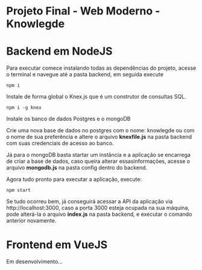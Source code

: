 # Projeto Final - Web Moderno - Knowlegde

# Backend em NodeJS

Para executar comece instalando todas as dependências do projeto,
acesse o terminal e navegue até a pasta backend, em seguida execute

    npm i

Instale de forma global o Knex.js que é um construtor de consultas SQL.

    npm i -g knex

Instale os banco de dados Postgres e o mongoDB

Crie uma nova base de dados no postgres com o nome: knowlegde ou com o nome de sua preferência e altere o arquivo **knexfile.js** na pasta backend com suas credenciais de acesso ao banco.

Já para o mongoDB basta startar um instância e a aplicação se encarrega de criar a base de dados, caso queira alterar essasinformações, acesse o arquivo **mongodb.js** na pasta config dentro do backend.

Agora tudo pronto para executar a aplicação, execute:

    npm start

Se tudo ocorreu bem, já conseguirá acessar a API da aplicação via http://localhost:3000, caso a porta 3000 esteja ocupada na sua máquina, pode alterá-la o arquivo **index.js** na pasta backend, e executar o comando anterior novamente.

# Frontend em VueJS

Em desenvolvimento...
